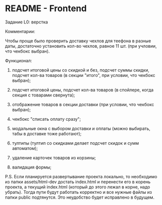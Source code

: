 # README - Frontend

Задание L0: верстка 


Комментарии:


Чтобы проще было проверить доставку чехлов для теефона в разные даты, достаточно установить кол-во чехлов, равное 11 шт. (при учловии, что чекбокс выбран).


Функционал: 


1. подсчет итоговой цены со скидкой и без, подсчет суммы скидки, подсчет кол-ва товаров (в секции "итого", при условии, что чекбокс выбран);


2. подсчет итоговой цены, подсчет кол-ва товаров (в спойлере, когда секция с товарами свернута);


3. отображение товаров в секции доставки (при условии, что чекбокс выбран);


4. чекбокс "списать оплату сразу";


5. модальные окна с выбором доставки и оплаты (можно выбирать, табы в доставке тоже работают);


6. тултипы (тултип со скидками делает подсчет скидок и сумм автоматом);


7. удаление карточек товаров из корзины;


8. валидация формы;


P.S.
Если планируется развертывание проекта локально, то необходимо из папки assets/html-dev достать index.html и перенести его в корень проекта, а текущий index.html (который до этого лежал в корне, надо убрать). Тогда пути будут работать корректно и все нужные файлы из папки public подтянутся. Это неудобство будет исправлено в будущем. 